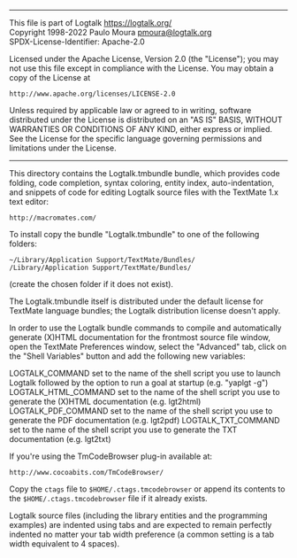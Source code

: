 ________________________________________________________________________

This file is part of Logtalk <https://logtalk.org/>  
Copyright 1998-2022 Paulo Moura <pmoura@logtalk.org>  
SPDX-License-Identifier: Apache-2.0

Licensed under the Apache License, Version 2.0 (the "License");
you may not use this file except in compliance with the License.
You may obtain a copy of the License at

    http://www.apache.org/licenses/LICENSE-2.0

Unless required by applicable law or agreed to in writing, software
distributed under the License is distributed on an "AS IS" BASIS,
WITHOUT WARRANTIES OR CONDITIONS OF ANY KIND, either express or implied.
See the License for the specific language governing permissions and
limitations under the License.
________________________________________________________________________


This directory contains the Logtalk.tmbundle bundle, which provides code 
folding, code completion, syntax coloring, entity index, auto-indentation, 
and snippets of code for editing Logtalk source files with the TextMate 1.x 
text editor: 

	http://macromates.com/

To install copy the bundle "Logtalk.tmbundle" to one of the following 
folders:

	~/Library/Application Support/TextMate/Bundles/
	/Library/Application Support/TextMate/Bundles/

(create the chosen folder if it does not exist).

The Logtalk.tmbundle itself is distributed under the default license for
TextMate language bundles; the Logtalk distribution license doesn't apply.

In order to use the Logtalk bundle commands to compile and automatically 
generate (X)HTML documentation for the frontmost source file window, open 
the TextMate Preferences window, select the "Advanced" tab, click on the 
"Shell Variables" button and add the following new variables:

LOGTALK_COMMAND
	set to the name of the shell script you use to launch Logtalk 
	followed by the option to run a goal at startup (e.g. "yaplgt -g")
LOGTALK_HTML_COMMAND
	set to the name of the shell script you use to generate the (X)HTML 
	documentation (e.g. lgt2html)
LOGTALK_PDF_COMMAND
	set to the name of the shell script you use to generate the PDF 
	documentation (e.g. lgt2pdf)
LOGTALK_TXT_COMMAND
	set to the name of the shell script you use to generate the TXT 
	documentation (e.g. lgt2txt)

If you're using the TmCodeBrowser plug-in available at:

	http://www.cocoabits.com/TmCodeBrowser/

Copy the `ctags` file to `$HOME/.ctags.tmcodebrowser` or append its
contents to the `$HOME/.ctags.tmcodebrowser` file if it already exists.

Logtalk source files (including the library entities and the programming
examples) are indented using tabs and are expected to remain perfectly 
indented no matter your tab width preference (a common setting is a tab
width equivalent to 4 spaces).
